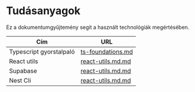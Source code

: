 # Tudásanyagok

Ez a dokumentumgyűjtemény segít a használt technológiák megértésében.

| Cím                     | URL                                      |
| ----------------------- | ---------------------------------------- |
| Typescript gyorstalpaló | [ts-foundations.md](./ts-foundations.md) |
| React utils             | [react-utils.md.md](./react-utils.md.md) |
| Supabase                | [react-utils.md.md](./supabase.md)       |
| Nest Cli                | [react-utils.md.md](./nest-cli.md)       |
